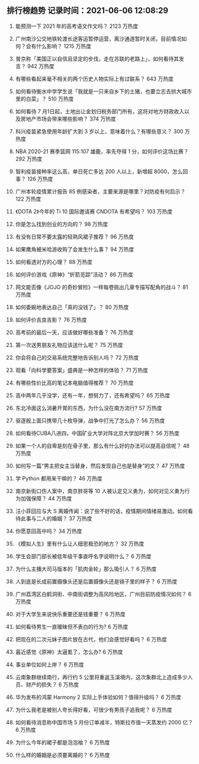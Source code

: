 
## 排行榜趋势 记录时间：2021-06-06 12:08:29
  
  1. 能预测一下 2021 年的高考语文作文吗？ 2123 万热度
    
  2. 广州南沙公交地铁轮渡长途客运暂停运营，离沙通道暂时关闭，目前情况如何？会有什么影响？ 1215 万热度
    
  3. 普京称「美国正以自信且坚定的步伐，走在苏联的老路上」，如何看待其发言？ 942 万热度
    
  4. 有哪些看起来毫不相关的两个历史人物实际上有过联系？ 643 万热度
    
  5. 如何看待衡水中学学生说「我就是一只来自乡下的土猪，也要立志去拱大城市里的白菜」？ 510 万热度
    
  6. 如何看待 7 月1日起，土地出让金划归税务部门所有，这将对地方财政收入以及房地产市场会带来哪些影响？ 374 万热度
    
  7. 科兴疫苗紧急使用年龄扩大到 3 岁以上，意味着什么？有哪些意义？ 300 万热度
    
  8. NBA 2020-21 赛季篮网 115:107 雄鹿，率先夺得 1 分，如何评价这场比赛？ 292 万热度
    
  9. 智利疫苗接种率这么高，单日死亡多达 200 人以上，新增超 8000，怎么回事？ 126 万热度
    
  10. 广州本轮疫情累计报告 85 例感染者，主要来源是哪里？对防疫有何启示？ 122 万热度
    
  11. 《DOTA 2》今年的 Ti 10 国际邀请赛 CNDOTA 有希望吗？ 103 万热度
    
  12. 你是怎么找到创业的方向的？ 98 万热度
    
  13. 有没有日常不要太露的轻熟风裙子推荐？ 96 万热度
    
  14. 如果鹰角被米哈游收购了会发生什么事？ 94 万热度
    
  15. 如何看透对方的心理？ 88 万热度
    
  16. 如何评价游戏《原神》“折箭觅踪”活动？ 86 万热度
    
  17. 网文能否像《JOJO 的奇妙冒险》一样每卷挑出几章专描写配角的战斗？ 81 万热度
    
  18. 如何委婉地表达自己「真的没钱了」？ 80 万热度
    
  19. 如何评价吉良吉影？ 76 万热度
    
  20. 高考前的最后一天，应该做好哪些准备？ 76 万热度
    
  21. 第一次送男朋友礼物应该送什么呢？ 75 万热度
    
  22. 你会将自己的交易系统完整地告诉别人吗？ 72 万热度
    
  23. 观看「向科学要答案」盛典是一种怎样的体验？ 71 万热度
    
  24. 有哪些性价比高的笔记本电脑值得推荐？ 70 万热度
    
  25. 高中两年几乎没学，还有一年，想努力了，还有希望吗？ 65 万热度
    
  26. 东北冷面这么消暑开胃的东西，为什么没在南方流行? 57 万热度
    
  27. 驱逐舰上面只携带几十枚导弹，战争中打光了怎么办？ 56 万热度
    
  28. 如何看待CUBA八进四，中国矿业大学对阵北京大学加时赛？ 56 万热度
    
  29. 如果一个人的自卑是刻在骨子里，那么有什么好的办法可以提高自信呢？ 48 万热度
    
  30. 如何写一篇“男主把女主当替身，然后发现自己也是替身”的文？ 47 万热度
    
  31. 学 Python 都用来干嘛的？ 46 万热度
    
  32. 南京新街口伤人案中，南京胖哥等 10 人被认定见义勇为，如何对见义勇为行为加强保障？ 44 万热度
    
  33. 汪小菲回应与大 S 离婚传闻：说了些不好的话，疫情期间情绪易激动。如何看待此事与二人的婚姻？ 37 万热度
    
  34. 你愿意回高中吗？ 34 万热度
    
  35. 《模拟人生》里有什么让人细思极恐的地方？ 32 万热度
    
  36. 学生会部门部长被低年级干事直呼名字说明什么？ 6 万热度
    
  37. 为什么主播大司马版本的「肌肉金轮」那么吸引人？ 6 万热度
    
  38. 人到底是长成前置摄像头还是后置摄像头还是镜子里的样子？ 6 万热度
    
  39. 广州荔湾区白鹤洞街、中南街调整为高风险地区，广州目前防疫情况如何？ 6 万热度
    
  40. 对于大学生来说快乐重要还是钱重要？ 6 万热度
    
  41. 如何看待男生一直暧昧但不表白的行为? 6 万热度
    
  42. 把现在的二次元妹子图片放在古代，他们会感觉好看吗？ 6 万热度
    
  43. 最近感觉《原神》太逼氪了，怎么办? 6 万热度
    
  44. 事业单位如何上岸？ 6 万热度
    
  45. 云南象群继续南行，再行约 5 公里将重返玉溪境内，这次象群北上造成多少人员、财产的损失？ 6 万热度
    
  46. 华为发布的鸿蒙 Harmony 2 实际上手体验如何？值得升级吗？ 6 万热度
    
  47. 为什么我老是被别人夸长得好看，可很少有男孩子追我呢？ 6 万热度
    
  48. 如何看待消息称中国市场 5 月份订单减半，特斯拉市值一天蒸发约 2000 亿？ 6 万热度
    
  49. 为什么今年的裙子都是泡泡袖？ 6 万热度
    
  50. 什么样的婚姻是必须要离婚的？ 6 万热度
    